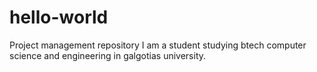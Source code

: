 # hello-world
Project management repository 
I am a student studying btech computer science and engineering in galgotias university.
